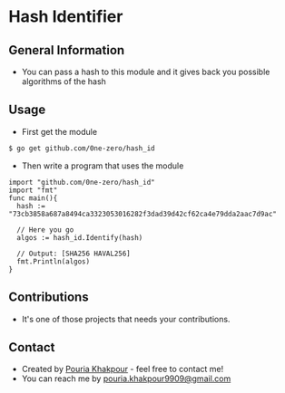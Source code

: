 # Hash Identifier
## General Information
- You can pass a hash to this module and it gives back you possible algorithms of the hash

## Usage
- First get the module
```bash
$ go get github.com/0ne-zero/hash_id
```
- Then write a program that uses the module
```golang
import "github.com/0ne-zero/hash_id"
import "fmt"
func main(){
  hash := "73cb3858a687a8494ca3323053016282f3dad39d42cf62ca4e79dda2aac7d9ac"
  
  // Here you go
  algos := hash_id.Identify(hash)
  
  // Output: [SHA256 HAVAL256]
  fmt.Println(algos)
}
```

## Contributions
- It's one of those projects that needs your contributions.

## Contact
- Created by [Pouria Khakpour](https://github.com/0ne-zero) - feel free to contact me!
- You can reach me by pouria.khakpour9909@gmail.com
